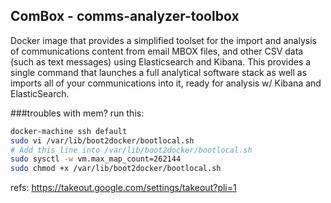 ## ComBox - comms-analyzer-toolbox

Docker image that provides a simplified toolset for the import and analysis of communications content from email MBOX files, and other CSV data (such as text messages) using Elasticsearch and Kibana. This provides a single command that launches a full analytical software stack as well as imports all of your communications into it, ready for analysis w/ Kibana and ElasticSearch.

###troubles with mem? run this:

```bash
docker-machine ssh default
sudo vi /var/lib/boot2docker/bootlocal.sh
# Add this line into /var/lib/boot2docker/bootlocal.sh
sudo sysctl -w vm.max_map_count=262144
sudo chmod +x /var/lib/boot2docker/bootlocal.sh
```

refs:
https://takeout.google.com/settings/takeout?pli=1
